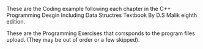 These are the Coding example following each chapter in the C++ Programming Desgin Including Data Structres Textbook 
By D.S Malik eighth edition.

These are the Programming Exercises that corrsponds to the program files upload. (They may be out of order or a few skipped).







